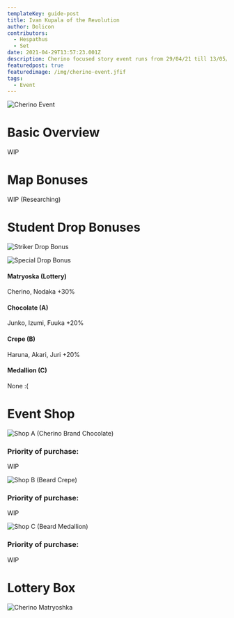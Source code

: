 ```yaml
---
templateKey: guide-post
title: Ivan Kupala of the Revolution
author: Dolicon
contributors:
  - Hespathus
  - Set
date: 2021-04-29T13:57:23.001Z
description: Cherino focused story event runs from 29/04/21 till 13/05/21 12:00 (JST)
featuredpost: true
featuredimage: /img/cherino-event.jfif
tags:
  - Event
---
```

![Cherino Event](/img/cherino-event-featured.jfif "Cherino Event")

# Basic Overview

WIP

# Map Bonuses

WIP (Researching)

# Student Drop Bonuses

![Striker Drop Bonus](/img/cherino-striker-bonus.webp "Striker Drop Bonus")

![Special Drop Bonus](/img/cherino-special-bonus.webp "Special Drop Bonus")

#### **Matryoska (Lottery)**

Cherino, Nodaka +30%

#### **Chocolate (A)**

Junko, Izumi, Fuuka +20%

#### **Crepe (B)**

Haruna, Akari, Juri +20%

#### **Medallion (C)**

None :(

# Event Shop

![Shop A (Cherino Brand Chocolate)](/img/cherino-shop-a.webp "Shop A (Cherino Brand Chocolate)")

### Priority of purchase:

WIP

![Shop B (Beard Crepe)](/img/cherino-shop-b.webp "Shop B (Beard Crepe)")

### Priority of purchase:

WIP

![Shop C (Beard Medallion)](/img/cherino-shop-c.webp "Shop C (Beard Medallion)")

### Priority of purchase:

WIP

# Lottery Box

![Cherino Matryoshka](/img/cherino-lottery.webp "Cherino Matryoshka")